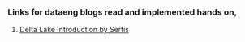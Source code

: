 ### Links for dataeng blogs read and implemented hands on,
1. [Delta Lake Introduction by Sertis](https://sertiscorp.medium.com/databricks-delta-lake-a-friendly-intro-9c3ff627e9f8)

